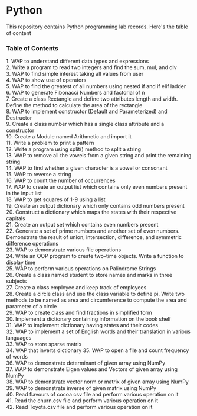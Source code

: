# Python
This repository contains Python programming lab records. Here's the table of content 

<H3> Table of Contents </H3>
1. WAP to understand different data types and expressions <br>
2. Write a program to read two integers and find the sum, mul, and div <br>
3. WAP to find simple interest taking all values from user<br>
4. WAP to show use of operators<br>
5. WAP to find the greatest of all numbers using nested if and if elif ladder <br>
6. WAP to generate Fibonacci Numbers and factorial of n <br>
7. Create a class Rectangle and define two attributes length and width. Define the method to calculate the area of the rectangle <br>
8. WAP to implement constructor (Default and Parameterized) and Destructor <br>
9. Create a class number which has a single class attribute and a constructor <br>
10. Create a Module named Arithmetic and import it <br>
11. Write a problem to print a pattern <br>
12. Write a program using split() method to split a string <br>
13. WAP to remove all the vowels from a given string and print the remaining string <br>
14. WAP to find whether a given character is a vowel or consonant <br>
15. WAP to reverse a string <br>
16. WAP to count the number of occurrences <br>
17. WAP to create an output list which contains only even numbers present in the input list <br>
18. WAP to get squares of 1-9 using a list<br>
19. Create an output dictionary which only contains odd numbers present <br>
20. Construct a dictionary which maps the states with their respective capitals<br>
21. Create an output set which contains even numbers present <br>
22. Generate a set of prime numbers and another set of even numbers. Demonstrate the result of union, intersection, difference, and symmetric difference operations<br>
23. WAP to demonstrate various file operations <br>
24. Write an OOP program to create two-time objects. Write a function to display time <br>
25. WAP to perform various operations on Palindrome Strings<br>
26. Create a class named student to store names and marks in three subjects<br>
27. Create a class employee and keep track of employees<br>
28. Create a circle class and use the class variable to define pi. Write two methods to be named as area and circumference to compute the area and parameter of a circle<br>
29. WAP to create class and find fractions in simplified form<br>
30. Implement a dictionary containing information on the book shelf<br>
31. WAP to implement dictionary having states and their codes<br>
32. WAP to implement a set of English words and their translation in various languages<br>
33. WAP to store sparse matrix<br>
34. WAP that inverts dictionary<be>
35. WAP to open a file and count frequency of words<br>
36. WAP to demonstrate determinant of given array using NumPy<br>
37. WAP to demonstrate Eigen values and Vectors of given array using NumPy<br>
38. WAP to demonstrate vector norm or matrix of given array using NumPy<br>
39. WAP to demonstrate inverse of given matrix using NumPy<br>
40. Read flavours of cocoa csv file and perform various operation on it<br>
41. Read the churn.csv file and perform various operation on it<br>
42. Read Toyota.csv file and perform various operation on it<br>
